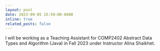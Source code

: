 ```yaml
---
layout: post
date: 2023-09-05 15:59:00-0400
inline: true
related_posts: false
---
```


I will be working as a Teaching Assistant for COMP2402 Abstract Data Types and Algorithm (Java) in Fall 2023 under Instructor Alina Shaikhet.